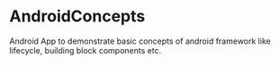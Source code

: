 # AndroidConcepts
Android App to demonstrate basic concepts of android framework like lifecycle, building block components etc.
